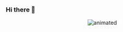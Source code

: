 ### Hi there 👋
<p align="center">

<p align="center">
  <img src="https://media1.tenor.com/images/28eeb4217a1d106fc392987ca5e2a44c/tenor.gif?itemid=15456213" alt="animated" />
</p>

<!--
**Smark2019/Smark2019** is a ✨ _special_ ✨ repository because its `README.md` (this file) appears on your GitHub profile.

Here are some ideas to get you started:

- 🔭 I’m currently working on ...
- 🌱 I’m currently learning ...
- 👯 I’m looking to collaborate on ...
- 🤔 I’m looking for help with ...
- 💬 Ask me about ...
- 📫 How to reach me: ...
- 😄 Pronouns: ...
- ⚡ Fun fact: ...
-->
